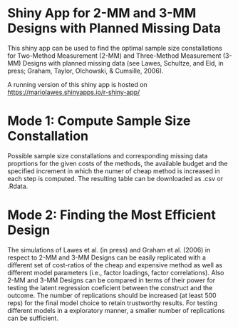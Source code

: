# Shiny App for 2-MM and 3-MM Designs with Planned Missing Data
This shiny app can be used to find the optimal sample size constallations for Two-Method Measurement (2-MM) and Three-Method Measurement (3-MM) Designs with planned missing data (see Lawes, Schultze, and Eid, in press; Graham, Taylor, Olchowski, & Cumsille, 2006).

A running version of this shiny app is hosted on https://mariolawes.shinyapps.io/r-shiny-app/

# Mode 1: Compute Sample Size Constallation
Possible sample size constallations and corresponding missing data proprtions for the given costs of the methods, the available budget and the specified increment in which the numer of cheap method is increased in each step is computed. The resulting table can be downloaded as .csv or .Rdata.

# Mode 2: Finding the Most Efficient Design
The simulations of Lawes et al. (in press) and Graham et al. (2006) in respect to 2-MM and 3-MM Designs can be easily replicated with a different set of cost-ratios of the cheap and expensive method as well as different model parameters (i.e., factor loadings, factor correlations). Also 2-MM and 3-MM Designs can be compared in terms of their power for testing the latent regression coeficient between the construct and the outcome. 
The number of replications should be increased (at least 500 reps) for the final model choice to retain trustworthy results. For testing different models in a exploratory manner, a smaller number of replications can be sufficient.
